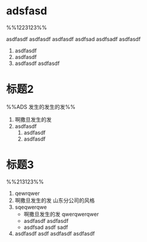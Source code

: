 # adsfasd
%%1223123%%

asdfasdf
asdfasdf
asdfasdf asdfsad
asdfsadf
asdfasdf 
1. asdfasdf 
2. asdfasdf 
3. asdfasdf
asdfasdf 
# 标题2
%%ADS 发生的发生的发%%

1. 啊撒旦发生的发
2. asdfasdf 
	1. asdfasdf 
	2. asdfasdf 
# 标题3
%%213123%%

1. qewrqwer
2. 啊撒旦发生的发 山东分公司的风格
3. sqeqwerqwe
	- 啊撒旦发生的发 qwerqwerqwer
	- asdfasdf asdfasdf
	- asdfsad asdf
sadf
4. asdfasdf asdf
asdfasdf 
asdfasdf 


